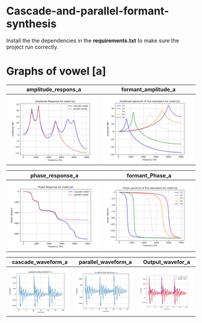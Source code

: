 # Cascade-and-parallel-formant-synthesis

Install the the dependencies in the **requirements.txt** to make sure the project run correctly.


# Graphs of vowel [a]

amplitude_respons_a | formant_amplitude_a
--- | ---
![amplitude_respons_a](amplitude_respons_a.jpg) | ![formant_amplitude_a](formant_amplitude_a.jpg)

phase_response_a| formant_Phase_a
--- | ---
![phase_response_a](phase_response_a.jpg) | ![formant_Phase_a](formant_Phase_a.jpg)


cascade_waveform_a | parallel_waveform_a | Output_wavefor_a
--- | --- | ---
![amplitude_respons_a](cascade_waveform_a.jpg) | ![formant_amplitude_a](parallel_waveform_a.jpg) | ![amplitude_respons_a](Output_wavefor_a.jpg)
